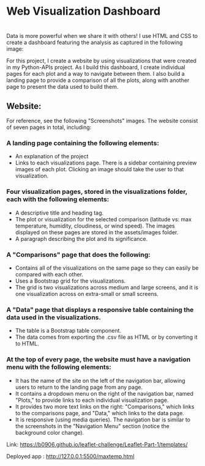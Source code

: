 # Web Visualization Dashboard
#

Data is more powerful when we share it with others! I use HTML and CSS to create a dashboard featuring the analysis as captured in the following image:


For this project, I create a website by using visualizations that were created in my Python-APIs project.
As I build this dashboard, I create individual pages for each plot and a way to navigate between them. I also build a landing page to provide a comparison of all the plots, along with another page to present the data used to build them.
##
## Website:
For reference, see the following "Screenshots" images.
The website consist of seven pages in total, including:
### A landing page containing the following elements:
* An explanation of the project
* Links to each visualizations page. There is a sidebar containing preview images of each plot. Clicking an image should take the user to that visualization.
###
### Four visualization pages, stored in the visualizations folder, each with the following elements:
* A descriptive title and heading tag.
* The plot or visualization for the selected comparison (latitude vs: max temperature, humidity, cloudiness, or wind speed). The images displayed on these pages are stored in the assets/images folder.
* A paragraph describing the plot and its significance.
###
### A "Comparisons" page that does the following:
* Contains all of the visualizations on the same page so they can easily be compared with each other.
* Uses a Bootstrap grid for the visualizations.
* The grid is two visualizations across medium and large screens, and it is one visualization across on extra-small or small screens.
###
### A "Data" page that displays a responsive table containing the data used in the visualizations.
* The table is a Bootstrap table component.
* The data comes from exporting the .csv file as HTML or by converting it to HTML. 

###
### At the top of every page, the website must have a navigation menu with the following elements:
* It has the name of the site on the left of the navigation bar, allowing users to return to the landing page from any page.
* It contains a dropdown menu on the right of the navigation bar, named "Plots," to provide links to each individual visualization page.
* It provides two more text links on the right: "Comparisons," which links to the comparisons page, and "Data," which links to the data page.
* It is responsive (using media queries). The navigation bar is similar to the screenshots in the "Navigation Menu" section (notice the background color change).






Link: https://b0906.github.io/leaflet-challenge/Leaflet-Part-1/templates/


Deployed app : http://127.0.0.1:5500/maxtemp.html
